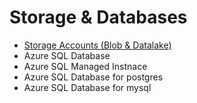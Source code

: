 # Storage & Databases

- [Storage Accounts (Blob & Datalake)](storage-accounts.md)
- Azure SQL Database 
- Azure SQL Managed Instnace
- Azure SQL Database for postgres
- Azure SQL Database for mysql
